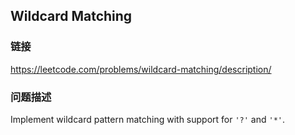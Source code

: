 ## Wildcard Matching  
### 链接  
https://leetcode.com/problems/wildcard-matching/description/  
### 问题描述
Implement wildcard pattern matching with support for `'?'` and `'*'`.
